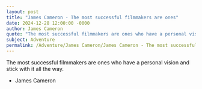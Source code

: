 ```yaml
---
layout: post
title: "James Cameron - The most successful filmmakers are ones"
date: 2024-12-28 12:00:00 -0000
author: James Cameron
quote: "The most successful filmmakers are ones who have a personal vision and stick with it all the way."
subject: Adventure
permalink: /Adventure/James Cameron/James Cameron - The most successful filmmakers are ones
---
```


The most successful filmmakers are ones who have a personal vision and stick with it all the way.

- James Cameron
